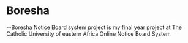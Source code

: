 # Boresha
--Boresha Notice Board system project is my final year project at The Catholic University of eastern Africa
Online Notice Board System
